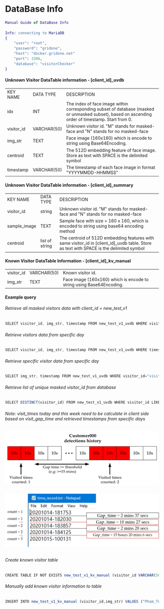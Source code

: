 
# DataBase Info
```erlang
Manual Guide of DataBase Info

Info: connecting to MariaDB
{
    "user": "root",
    "password": "gridone",
    "host": "docker.gridone.net"
    "port": 3306,
    "database": "visitorChecker"
}
```


#### Unknown Visitor DataTable information - [client_id]_uvdb
<table>
<tr>
<td>KEY NAME</td>
<td>DATA TYPE</td>
<td>DESCRIPTION</td>
</tr>
<tr>
<td>idx</td>
<td>INT</td>
<td>The index of face image within corresponding subset of database (masked or unmasked subset), based on ascending order of timestamp. Start from 0.</td>
</tr>
<tr>
<td>visitor_id</td>
<td>VARCHAR(50)</td>
<td>Unknown visitor id. "M" stands for masked-face and "N" stands for no masked-face</td>
</tr>
<tr>
<td>img_str</td>
<td>TEXT</td>
<td>Face image (160x160) which is encode to string using Base64Encoding.</td>
</tr>
<tr>
<td>centroid</td>
<td>TEXT</td>
<td>The 512D embedding feature of face image. Store as text with SPACE is the delimited symbol</td>
</tr>
<tr>
<td>timestamp</td>
<td>VARCHAR(50)</td>
<td>The timestamp of each face image in format "YYYYMMDD-HHMMSS"</td>
</tr>
</table>

#### Unknown Visitor DataTable information - [client_id]_summary
<table>
<tr>
<td>KEY NAME</td>
<td>DATA TYPE</td>
<td>DESCRIPTION</td>
</tr>
<tr>
<td>visitor_id</td>
<td>string</td>
<td>Unknown visitor id. "M" stands for masked-face and "N" stands for no masked-face</td>
</tr>
<tr>
<td>sample_image</td>
<td>TEXT</td>
<td>Sample face with size = 160 x 160, which is encoded to string using base64 encoding method</td>
</tr>
<tr>
<td>centroid</td>
<td>list of string</td>
<td>The centroid of 512D embedding features with same visitor_id in [client_id]_uvdb table. Store as text with SPACE is the delimited symbol</td>
</tr>
</table>

#### Known Visitor DataTable Information - [client_id]_kv_manual
<table>
<tr>
<td>visitor_id</td>
<td>VARCHAR(50)</td>
<td>Known visitor id.</td>
</tr>
<tr>
<td>img_str</td>
<td>TEXT</td>
<td>Face image (160x160) which is encode to string using Base64Encoding.</td>
</tr>
</table>

#### Example query
###### Retrieve all masked visitors data with client_id = new_test_v1
```js
SELECT visitor_id, img_str, timestamp FROM new_test_v1_uvdb WHERE visitor_id LIKE '%_M' ORDER BY timestamp ASC
```
###### Retrieve visitors data from specific day
```js
SELECT visitor_id, img_str, timestamp FROM new_test_v1_uvdb WHERE timestamp LIKE '20210427-%' ORDER BY timestamp ASC
```
###### Retrieve specific visitor data from specific day
```js
SELECT img_str, timestamp FROM new_test_v1_uvdb WHERE visitor_id="visitor_000_M" AND timestamp LIKE '20210427-%' ORDER BY timestamp ASC
```
###### Retrieve list of unique masked visitor_id from database
```js
SELECT DISTINCT(visitor_id) FROM new_test_v1_uvdb WHERE visitor_id LIKE '%_M'
``` 
###### Note: visit_times today and this week need to be calculate in client side based on visit_gap_time and retrieved timestamps from specific days

<img src="visit_times_count_1.jpg" alt="Visit times counting concept" style="width:600px;" class="center">
<head>
<meta name="viewport" content="width=device-width, initial-scale=1">
<style>
img {
  display: block;
  margin-left: auto;
  margin-right: auto;
}
</style>
</head>

```js
```

<img src="visit_times_count_2.jpg" alt="Visit times counting concept" style="width:600px;" class="center">
<head>
<meta name="viewport" content="width=device-width, initial-scale=1">
<style>
img {
  display: block;
  margin-left: auto;
  margin-right: auto;
}
</style>
</head>

```js
```

###### Create known visitor table
```js
CREATE TABLE IF NOT EXISTS new_test_v1_kv_manual (visitor_id VARCHAR(50),img_str TEXT)
```

###### Manually add known visitor information to table
```js
INSERT INTO new_test_v1_kv_manual (visitor_id,img_str) VALUES ("Pham_Tung_Lam", "Base64EncodedString")
```